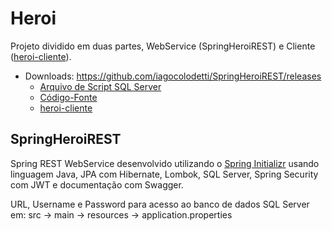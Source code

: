 # Heroi

Projeto dividido em duas partes, WebService (SpringHeroiREST) e Cliente ([heroi-cliente](https://github.com/iagocolodetti/heroi-cliente/tree/v2.0 "https://github.com/iagocolodetti/heroi-cliente/tree/v2.0")).

* Downloads: https://github.com/iagocolodetti/SpringHeroiREST/releases
   * [Arquivo de Script SQL Server](https://github.com/iagocolodetti/SpringHeroiREST/releases/download/v2.0/heroidb.sql "heroidb.sql")
   * [Código-Fonte](https://github.com/iagocolodetti/SpringHeroiREST/archive/v2.0.zip "v2.0.zip")
   * [heroi-cliente](https://github.com/iagocolodetti/heroi-cliente/releases/tag/v2.0 "https://github.com/iagocolodetti/heroi-cliente/releases/tag/v2.0")


## SpringHeroiREST

Spring REST WebService desenvolvido utilizando o [Spring Initializr](https://start.spring.io) usando linguagem Java, JPA com Hibernate, Lombok, SQL Server, Spring Security com JWT e documentação com Swagger.

URL, Username e Password para acesso ao banco de dados SQL Server em: src -> main -> resources -> application.properties